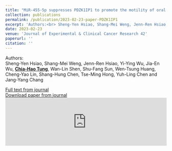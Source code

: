 ```yaml
---
title: "MiR-455-5p suppresses PDZK1IP1 to promote the motility of oral squamous cell carcinoma and accelerate clinical cancer invasion by regulating partial epithelial-to-mesenchymal transition"
collection: publications
permalink: /publication/2023-02-23-paper-PDZK1IP1
excerpt: 'Authors:<br> Sheng-Yen Hsiao, Shang-Mei Weng, Jenn-Ren Hsiao, Yi-Ying Wu, Jia-En Wu, **<u>Chia-Hao Tung</u>**, Wan-Lin Shen, Shu-Fang Sun, Wen-Tsung Huang, Cheng-Yao Lin, Shang-Hung Chen, Tse-Ming Hong<i class="fa fa-envelope"></i>, Yuh-Ling Chen<i class="fa fa-envelope"></i> and Jang-Yang Chang<i class="fa fa-envelope"></i>'
date: 2023-02-23
venue: 'Journal of Experimental & Clinical Cancer Research 42'
paperurl: ''
citation: ''
---
```


Authors:<br> Sheng-Yen Hsiao, Shang-Mei Weng, Jenn-Ren Hsiao, Yi-Ying Wu, Jia-En Wu, **<u>Chia-Hao Tung</u>**, Wan-Lin Shen, Shu-Fang Sun, Wen-Tsung Huang, Cheng-Yao Lin, Shang-Hung Chen, Tse-Ming Hong<i class="fa fa-envelope"></i>, Yuh-Ling Chen<i class="fa fa-envelope"></i> and Jang-Yang Chang<i class="fa fa-envelope"></i>

[Full text from journal](https://doi.org/10.1186/s13046-023-02597-1)<br>
[Download paper from journal](https://link.springer.com/content/pdf/10.1186/s13046-023-02597-1.pdf)
 <embed src="https://link.springer.com/content/pdf/10.1186/s13046-023-02597-1.pdf" width="100%" />

